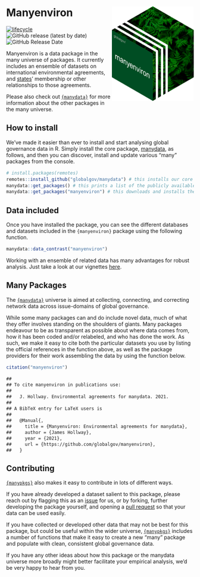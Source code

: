 
# Manyenviron <img src="man/figures/manyenviron_hexlogo.png" align="right" width="220"/>

<!-- badges: start -->

[![lifecycle](https://img.shields.io/badge/lifecycle-experimental-orange.svg)](https://www.tidyverse.org/lifecycle/#experimental)
![GitHub release (latest by
date)](https://img.shields.io/github/v/release/globalgov/manyenviron)
![GitHub Release
Date](https://img.shields.io/github/release-date/globalgov/manyenviron)
<!-- badges: end -->

Manyenviron is a data package in the many universe of packages. It
currently includes an ensemble of datasets on international
environmental agreements, and
[states](https://github.com/globalgov/qStates)’ membership or other
relationships to those agreements.

Please also check out [`{manydata}`](https://github.com/globalgov) for
more information about the other packages in the many universe.

## How to install

We’ve made it easier than ever to install and start analysing global
governance data in R. Simply install the core package,
[manydata](https://github.com/globalgov/manydata), as follows, and then
you can discover, install and update various “many” packages from the
console.

``` r
# install.packages(remotes)
remotes::install_github("globalgov/manydata") # this installs our core package, the only one you need to do independently
manydata::get_packages() # this prints a list of the publicly available data packages currently available
manydata::get_packages("manyenviron") # this downloads and installs the named package
```

## Data included

Once you have installed the package, you can see the different databases
and datasets included in the `{manyenviron}` package using the following
function.

``` r
manydata::data_contrast("manyenviron")
```

Working with an ensemble of related data has many advantages for robust
analysis. Just take a look at our vignettes
[here](https://globalgov.github.io/manydata/articles/user.html).

## Many Packages

The [`{manydata}`](https://github.com/globalgov/manydata) universe is
aimed at collecting, connecting, and correcting network data across
issue-domains of global governance.

While some many packages can and do include novel data, much of what
they offer involves standing on the shoulders of giants. Many packages
endeavour to be as transparent as possible about where data comes from,
how it has been coded and/or relabeled, and who has done the work. As
such, we make it easy to cite both the particular datasets you use by
listing the official references in the function above, as well as the
package providers for their work assembling the data by using the
function below.

``` r
citation("manyenviron")
```

    ## 
    ## To cite manyenviron in publications use:
    ## 
    ##   J. Hollway. Environmental agreements for manydata. 2021.
    ## 
    ## A BibTeX entry for LaTeX users is
    ## 
    ##   @Manual{,
    ##     title = {Manyenviron: Environmental agreements for manydata},
    ##     author = {James Hollway},
    ##     year = {2021},
    ##     url = {https://github.com/globalgov/manyenviron},
    ##   }

## Contributing

[`{manypkgs}`](https://github.com/globalgov/manypkgs) also makes it easy
to contribute in lots of different ways.

If you have already developed a dataset salient to this package, please
reach out by flagging this as an
[issue](https://github.com/globalgov/manyenviron/issues) for us, or by
forking, further developing the package yourself, and opening a [pull
request](https://github.com/globalgov/manyenviron/pulls) so that your
data can be used easily.

If you have collected or developed other data that may not be best for
this package, but could be useful within the wider universe,
[`{manypkgs}`](https://github.com/globalgov/manypkgs) includes a number
of functions that make it easy to create a new “many” package and
populate with clean, consistent global governance data.

If you have any other ideas about how this package or the manydata
universe more broadly might better facilitate your empirical analysis,
we’d be very happy to hear from you.
